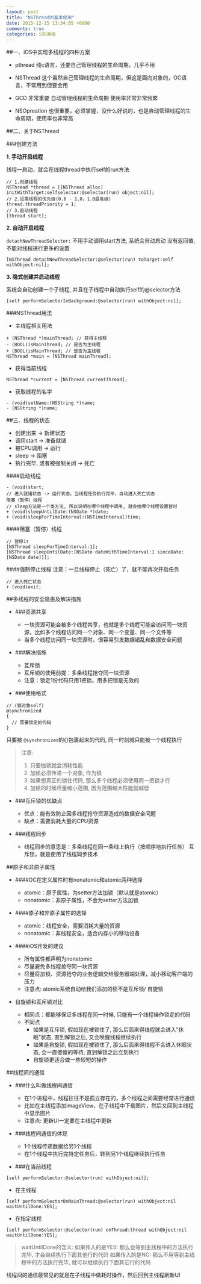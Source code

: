 ```yaml
---
layout: post
title: "NSThread的基本使用"
date: 2015-12-15 13:34:05 +0800
comments: true
categories: iOS高级
---
```

<!--more-->

##一、iOS中实现多线程的四种方案
* pthread 纯c语言，还要自己管理线程的生命周期，几乎不用

* NSThread 这个虽然自己管理线程的生命周期，但这是面向对象的，OC语言，不常用到但要会用

* GCD 非常重要 自动管理线程的生命周期  使用率非常非常频繁

* NSOpreation 也很重要，必须掌握，没什么好说的，也是自动管理线程的生命周期，使用率也非常高

##二、关于NSThread

###创建方法

**1. 手动开启线程**

线程一启动，就会在线程thread中执行self的run方法

```objc
// 1.创建线程
NSThread *thread = [[NSThread alloc] initWithTarget:selfselector:@selector(run) object:nil];
// 2.设置线程的优先级(0.0 - 1.0，1.0最高级)  
thread.threadPriority = 1; 
// 3.启动线程  
[thread start];
```

**2. 自动开启线程**

`detachNewThreadSelector:` 不用手动调用start方法, 系统会自动启动  没有返回值, 不能对线程进行更多的设置

```objc
[NSThread detachNewThreadSelector:@selector(run) toTarget:self withObject:nil];
```

**3. 隐式创建并启动线程**

系统会自动创建一个子线程, 并且在子线程中自动执行self的@selector方法

```objc
[self performSelectorInBackground:@selector(run) withObject:nil];
```

###NSThread用法

* 主线程相关用法

```objc
+ (NSThread *)mainThread; // 获得主线程
- (BOOL)isMainThread; // 是否为主线程
+ (BOOL)isMainThread; // 是否为主线程
NSThread *main = [NSThread mainThread];
```

* 获得当前线程

```objc
NSThread *current = [NSThread currentThread];
```

* 获取线程的名字

```objc
- (void)setName:(NSString *)name;
- (NSString *)name;
```

##三、线程的状态

* 创建出来 -> 新建状态
* 调用start -> 准备就绪
* 被CPU调用 -> 运行
* sleep -> 阻塞
* 执行完毕, 或者被强制关闭 -> 死亡

####启动线程

```objc
- (void)start; 
// 进入就绪状态 -> 运行状态。当线程任务执行完毕，自动进入死亡状态
阻塞（暂停）线程
// sleep方法是一个类方法, 所以说明在哪个线程中调用, 就会给哪个线程设置暂时
+ (void)sleepUntilDate:(NSDate *)date;
+ (void)sleepForTimeInterval:(NSTimeInterval)time;
```

####阻塞（暂停）线程

```objc
// 暂停1s  
[NSThread sleepForTimeInterval:1]; 
[NSThread sleepUntilDate:[NSDate dateWithTimeInterval:1 sinceDate:[NSDate date]]];
```


####强制停止线程
注意：一旦线程停止（死亡）了，就不能再次开启任务

```objc
// 进入死亡状态
+ (void)exit;
```

##多线程的安全隐患及解决措施


* ###资源共享

	+ 一块资源可能会被多个线程共享，也就是多个线程可能会访问同一块资源，比如多个线程访问同一个对象、同一个变量、同一个文件等
	+ 当多个线程访问同一块资源时，很容易引发数据错乱和数据安全问题

* ###解决措施
	+ 互斥锁
	+ 互斥锁的使用前提：多条线程抢夺同一块资源
	+ 注意：锁定1份代码只用1把锁，用多把锁是无效的

* ###使用格式

```objc
// (锁对象self)
@synchronized
{ 
  // 需要锁定的代码      
}
```

只要被 `@synchronized`的{}包裹起来的代码, 同一时刻就只能被一个线程执行

> 注意:
> 
>1. 只要枷锁就会消耗性能
>2. 加锁必须传递一个对象, 作为锁
>3. 如果想真正的锁住代码, 那么多个线程必须使用同一把锁才行
>4. 加锁的时候尽量缩小范围, 因为范围越大性能就越低
      
* ###互斥锁的优缺点

	* 优点：能有效防止因多线程抢夺资源造成的数据安全问题
	* 缺点：需要消耗大量的CPU资源

* ###线程同步

	* 线程同步的意思是：多条线程在同一条线上执行（按顺序地执行任务）
互斥锁，就是使用了线程同步技术

##原子和非原子属性

* ####OC在定义属性时有nonatomic和atomic两种选择
	* atomic：原子属性，为setter方法加锁（默认就是atomic）
	* nonatomic：非原子属性，不会为setter方法加锁

* ####原子和非原子属性的选择
	* atomic：线程安全，需要消耗大量的资源
	* nonatomic：非线程安全，适合内存小的移动设备

* ####iOS开发的建议
	* 所有属性都声明为nonatomic
	* 尽量避免多线程抢夺同一块资源
	* 尽量将加锁、资源抢夺的业务逻辑交给服务器端处理，减小移动客户端的压力
	* 注意点: atomic系统自动给我们添加的锁不是互斥锁/ 自旋锁

* 自旋锁和互斥锁对比
	* 相同点：都能够保证多线程在同一时候, 只能有一个线程操作锁定的代码
	* 不同点
		* 如果是互斥锁, 假如现在被锁住了, 那么后面来得线程就会进入”休眠”状态, 直到解锁之后, 又会唤醒线程继续执行
		* 如果是自旋锁, 假如现在被锁住了, 那么后面来得线程不会进入休眠状态, 会一直傻傻的等待, 直到解锁之后立刻执行
		* 自旋锁更适合做一些较短的操作


##线程间的通信

* ###什么叫做线程间通信

	* 在1个进程中，线程往往不是孤立存在的，多个线程之间需要经常进行通信
	* 比如在主线程添加imageView，在子线程中下载图片，然后又回到主线程中显示图片
	* 注意点: 更新UI一定要在主线程中更新

* ###线程间通信的体现
	* 1个线程传递数据给另1个线程
	* 在1个线程中执行完特定任务后，转到另1个线程继续执行任务

* ###在当前线程

```objc
[self performSelector:@selector(run) withObject:nil];
```

* 在主线程

```objc
[self performSelectorOnMainThread:@selector(run) withObject:nil waitUntilDone:YES];
```

* 在指定线程

```objc
[self performSelector:@selector(run) onThread:thread withObject:nil waitUntilDone:YES];
```
> waitUntilDone的含义: 
> 如果传入的是YES: 那么会等到主线程中的方法执行完毕, 才会继续执行下面其他行的代码 
> 如果传入的是NO: 那么不用等到主线程中的方法执行完毕, 就可以继续执行下面其它行的代码

线程间的通信最常见的就是在子线程中做耗时操作，然后回到主线程刷新UI














